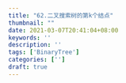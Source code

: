 ```yaml
---
title: "62.二叉搜索树的第k个结点"
thumbnail: ""
date: 2021-03-07T20:41:04+08:00
keywords: ''
description: ''
tags: ['BinaryTree']
categories: ['']
draft: true
---
```

